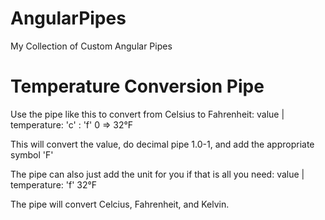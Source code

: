 # AngularPipes
My Collection of Custom Angular Pipes

Temperature Conversion Pipe
===============================================================
Use the pipe like this to convert from Celsius to Fahrenheit:
value | temperature: 'c' : 'f'
0 => 32°F

This will convert the value, do decimal pipe 1.0-1, and add the appropriate symbol 'F'


The pipe can also just add the unit for you if that is all you need:
value | temperature: 'f'
32°F

The pipe will convert Celcius, Fahrenheit, and Kelvin.
